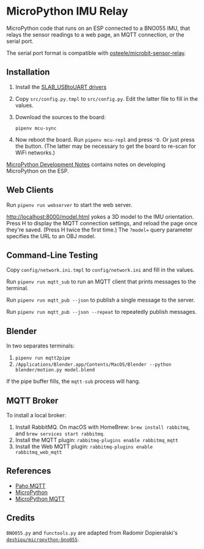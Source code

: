 # MicroPython IMU Relay

MicroPython code that runs on an ESP connected to a BNO055 IMU, that relays the
sensor readings to a web page, an MQTT connection, or the serial port.

The serial port format is compatible with
[osteele/microbit-sensor-relay](https://github.com/osteele/microbit-sensor-relay).

## Installation

1. Install the [SLAB_USBtoUART drivers](https://rehmann.co/blog/drivers-for-slab_usbtouart/)

2. Copy `src/config.py.tmpl` to `src/config.py`. Edit the latter file to fill in the values.

3. Download the sources to the board:

    ```shell
    pipenv mcu-sync
    ```

4. Now reboot the board. Run `pipenv mcu-repl` and press `⌃D`. Or just press the
   button. (The latter may be necessary to get the board to re-scan for WiFi
   networks.)

[MicroPython Development
Notes](https://paper.dropbox.com/doc/MicroPython-Development--Ai1pmnXzhBdkxZ6SuEPMTDiDAg-sAf2oqgmH5yIbmx27kZqs)
contains notes on developing MicroPython on the ESP.

## Web Clients

Run `pipenv run webserver` to start the web server.

<http://localhost:8000/model.html> yokes a 3D model to the IMU orientation.
Press H to display the MQTT connection settings, and reload the page once
they're saved. (Press H twice the first time.) The `?model=` query parameter
specifies the URL to an OBJ model.

## Command-Line Testing

Copy `config/network.ini.tmpl` to `config/network.ini` and fill in the values.

Run `pipenv run mqtt_sub` to run an MQTT client that prints messages to the
terminal.

Run `pipenv run mqtt_pub --json` to publish a single message to the server.

Run `pipenv run mqtt_pub --json --repeat` to repeatedly publish messages.

## Blender

In two separates terminals:

1. `pipenv run mqtt2pipe`
2. `/Applications/Blender.app/Contents/MacOS/Blender --python blender/motion.py model.blend`

If the pipe buffer fills, the `mqtt-sub` process will hang.

## MQTT Broker

To install a local broker:

1. Install RabbitMQ. On macOS with HomeBrew: `brew install rabbitmq`, and `brew
   services start rabbitmq`.
2. Install the MQTT plugin: `rabbitmq-plugins enable rabbitmq_mqtt`
3. Install the Web MQTT plugin: `rabbitmq-plugins enable rabbitmq_web_mqtt`

## References

* [Paho MQTT](https://pypi.org/project/paho-mqtt/)
* [MicroPython](http://docs.micropython.org/en/latest/)
* [MicroPython MQTT](https://github.com/micropython/micropython-lib/tree/master/umqtt.simple)

## Credits

`BNO055.py` and `functools.py` are adapted from Radomir Dopieralski's
[`deshipu/micropython-bno055`](https://github.com/deshipu/micropython-bno055).
